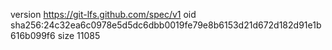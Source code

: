 version https://git-lfs.github.com/spec/v1
oid sha256:24c32ea6c0978e5d5dc6dbb0019fe79e8b6153d21d672d182d91e1b616b099f6
size 11085
